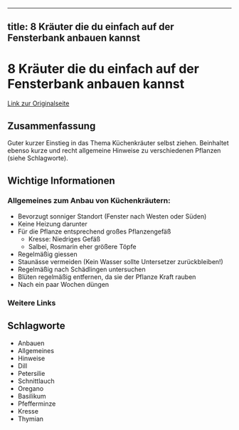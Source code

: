 --------------------
title: 8 Kräuter die du einfach auf der Fensterbank anbauen kannst
--------------------

# 8 Kräuter die du einfach auf der Fensterbank anbauen kannst

[Link zur Originalseite](https://www.smarticular.net/kuechenkraeuter-in-der-wohnung-ziehen/)

## Zusammenfassung

Guter kurzer Einstieg in das Thema Küchenkräuter selbst ziehen. 
Beinhaltet ebenso kurze und recht allgemeine Hinweise zu verschiedenen Pflanzen (siehe Schlagworte).

## Wichtige Informationen

### Allgemeines zum Anbau von Küchenkräutern:
* Bevorzugt sonniger Standort (Fenster nach Westen oder Süden)
* Keine Heizung darunter
* Für die Pflanze entsprechend großes Pflanzengefäß
    * Kresse: Niedriges Gefäß
    * Salbei, Rosmarin eher größere Töpfe
* Regelmäßig giessen
* Staunässe vermeiden (Kein Wasser sollte Untersetzer zurückbleiben!)
* Regelmäßig nach Schädlingen untersuchen
* Blüten regelmäßig entfernen, da sie der Pflanze Kraft rauben
* Nach ein paar Wochen düngen

### Weitere Links

## Schlagworte

* Anbauen
* Allgemeines
* Hinweise
* Dill
* Petersilie
* Schnittlauch
* Oregano
* Basilikum
* Pfefferminze
* Kresse
* Thymian

